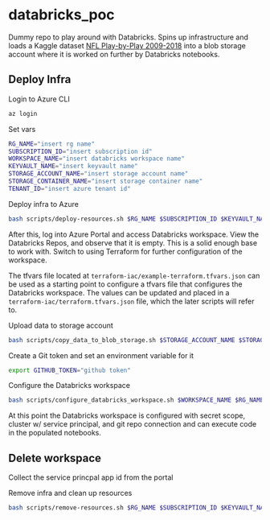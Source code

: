 # databricks_poc
Dummy repo to play around with Databricks. Spins up infrastructure and loads a Kaggle dataset [NFL Play-by-Play 2009-2018](https://www.kaggle.com/datasets/maxhorowitz/nflplaybyplay2009to2016) into a blob storage account where it is worked on further by Databricks notebooks.

## Deploy Infra

Login to Azure CLI

```bash
az login
```

Set vars

```bash
RG_NAME="insert rg name"
SUBSCRIPTION_ID="insert subscription id"
WORKSPACE_NAME="insert databricks workspace name"
KEYVAULT_NAME="insert keyvault name"
STORAGE_ACCOUNT_NAME="insert storage account name"
STORAGE_CONTAINER_NAME="insert storage container name"
TENANT_ID="insert azure tenant id"
```

Deploy infra to Azure

```bash
bash scripts/deploy-resources.sh $RG_NAME $SUBSCRIPTION_ID $KEYVAULT_NAME $WORKSPACE_NAME $STORAGE_ACCOUNT_NAME $STORAGE_CONTAINER_NAME
``` 

After this, log into Azure Portal and access Databricks workspace. View the Databricks Repos, and observe that it is empty. This is a solid enough base to work with. Switch to using Terraform for further configuration of the workspace. 

The tfvars file located at `terraform-iac/example-terraform.tfvars.json` can be used as a starting point to configure a tfvars file that configures the Databricks workspace. The values can be updated and placed in a `terraform-iac/terraform.tfvars.json` file, which the later scripts will refer to.

Upload data to storage account

```bash
bash scripts/copy_data_to_blob_storage.sh $STORAGE_ACCOUNT_NAME $STORAGE_CONTAINER_NAME
```

Create a Git token and set an environment variable for it

```bash
export GITHUB_TOKEN="github token"
```

Configure the Databricks workspace

```bash
bash scripts/configure_databricks_workspace.sh $WORKSPACE_NAME $RG_NAME
``` 

At this point the Databricks workspace is configured with secret scope, cluster w/ service principal, and git repo connection and can execute code in the populated notebooks.

## Delete workspace

Collect the service princpal app id from the portal

Remove infra and clean up resources

```bash
bash scripts/remove-resources.sh $RG_NAME $SUBSCRIPTION_ID $KEYVAULT_NAME $WORKSPACE_NAME $STORAGE_ACCOUNT_NAME "<SERVICE PRINCPAL APP_ID>"
``` 
